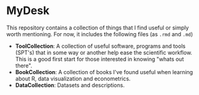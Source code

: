 # MyDesk

This repository contains a collection of things that I find useful or simply worth mentioning. 
For now, it includes the following files (as `.rmd` and `.md`)

+ **ToolCollection**: A collection of useful software, programs and tools (SPT's) that in some 
way or another help ease the scientific workflow. This is a good first start for
those interested in knowing "whats out there".
+ **BookCollection**: A collection of books I've found useful when learning about R, 
data visualization and econometrics.
+ **DataCollection**: Datasets and descriptions.
